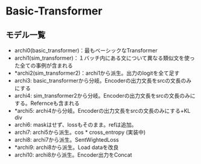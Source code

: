 # Basic-Transformer

## モデル一覧
- archi0(basic_transformer)：最もベーシックなTransformer
- archi1(sim_transformer)：１バッチ内にある文について異なる類似文を使った全ての事例が含まれる
- *archi2(sim_transformer2)：archi1から派生。出力のlogitを全て足す
- archi3: basic_transformerから分岐。Encoderの出力文長をsrcの文長のみにする
- archi4: sim_transformer2から分岐。Encoderの出力文長をsrcの文長のみにする。Refernceも含まれる
- *archi5: archi4から分岐。Encoderの出力文長をsrcの文長のみにする+KL div
- archi6: maskはせず、lossもそのまま。refは追加。
- archi7: archi5から派生。cos * cross_entropy (実装中)
- archi8: archi7から派生。SentWightedLoss
- *archi9: archi8から派生。Load dataを改良
- archi10: archi8から派生。Encoder出力をConcat
